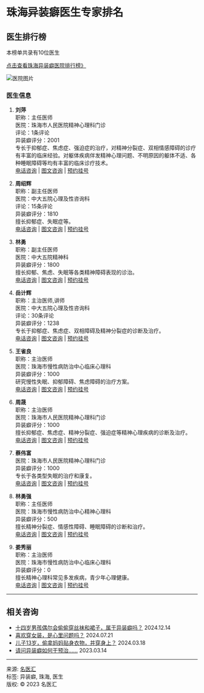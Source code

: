 # 珠海异装癖医生专家排名

## 医生排行榜

本榜单共录有10位医生

[点击查看珠海异装癖医院排行榜》](https://m.mingyihui.net/yiyuan/jb_YiZhuangPi_ZhuHai.html)

![医院图片](https://ms.static.mingyihui.net/images/hospital/hotSign_1.png)

### 医生信息

1. **刘萍**  
   职称：主任医师  
   医院：珠海市人民医院精神心理科门诊  
   评论：1条评论  
   异装癖评分：2001  
   专长于抑郁症、焦虑症、强迫症的治疗，对精神分裂症、双相情感障碍的诊疗有丰富的临床经验。对躯体疾病伴发精神心理问题、不明原因的躯体不适、各种睡眠障碍等均有丰富的临床诊疗技术。  
   [电话咨询](#) | [图文咨询](#) | [预约挂号](#)

2. **周绍辉**  
   职称：副主任医师  
   医院：中大五院心理及性咨询科  
   评论：15条评论  
   异装癖评分：1810  
   擅长抑郁症、失眠症等。  
   [电话咨询](#) | [图文咨询](#) | [预约挂号](#)

3. **林勇**  
   职称：副主任医师  
   医院：中大五院精神科  
   异装癖评分：1800  
   擅长抑郁、焦虑、失眠等各类精神障碍表现的诊治。  
   [电话咨询](#) | [图文咨询](#) | [预约挂号](#)

4. **岳计辉**  
   职称：主治医师,讲师  
   医院：中大五院心理及性咨询科  
   评论：30条评论  
   异装癖评分：1238  
   专长于抑郁症、焦虑症、双相障碍及精神分裂症的诊断及治疗。  
   [电话咨询](#) | [图文咨询](#) | [预约挂号](#)

5. **王雀良**  
   职称：主治医师  
   医院：珠海市慢性病防治中心临床心理科  
   异装癖评分：1000  
   研究慢性失眠、抑郁障碍、焦虑障碍的治疗方案。  
   [电话咨询](#) | [图文咨询](#) | [预约挂号](#)

6. **周晟**  
   职称：主治医师  
   医院：珠海市人民医院精神心理科门诊  
   异装癖评分：1000  
   擅长抑郁症、焦虑症、精神分裂症、强迫症等精神心理疾病的诊断及治疗。  
   [电话咨询](#) | [图文咨询](#) | [预约挂号](#)

7. **蔡伟富**  
   医院：珠海市人民医院精神心理科门诊  
   异装癖评分：1000  
   专长于各类型失眠的治疗和康复。  
   [电话咨询](#) | [图文咨询](#) | [预约挂号](#)

8. **林勇强**  
   职称：主任医师  
   医院：珠海市慢性病防治中心精神心理科  
   异装癖评分：500  
   擅长精神分裂症、情感性障碍、睡眠障碍的诊断和治疗。  
   [电话咨询](#) | [图文咨询](#) | [预约挂号](#)

9. **娄秀丽**  
   职称：主治医师  
   医院：珠海市慢性病防治中心临床心理科  
   异装癖评分：0  
   擅长精神心理科常见多发疾病，青少年心理健康。  
   [电话咨询](#) | [图文咨询](#) | [预约挂号](#)

---

## 相关咨询

- [十四岁男孩偶尔会偷偷穿丝袜和裙子，属于异装癖吗？](https://m.mingyihui.net/ask/q/consult_2626118.html) 2024.12.14
- [喜欢穿女装，是心里问题吗？](https://m.mingyihui.net/ask/q/consult_2618698.html) 2024.07.21
- [儿子13岁，偷拿妈妈贴身衣物，并穿身上？](https://m.mingyihui.net/ask/q/consult_2603780.html) 2024.03.18
- [请问异装癖如何干预治……](https://m.mingyihui.net/ask/q/consult_2539509.html) 2023.03.14

---

来源: [名医汇](https://m.mingyihui.net)  
标签: 异装癖, 珠海, 医生  
版权: © 2023 名医汇  

<!-- tcd_original_link https://m.mingyihui.net/yisheng/jb_YiZhuangPi_ZhuHai.html -->

